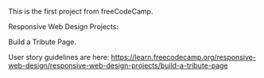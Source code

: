 This is the first project from freeCodeCamp.

Responsive Web Design Projects:

  Build a Tribute Page.

User story guidelines are here:
https://learn.freecodecamp.org/responsive-web-design/responsive-web-design-projects/build-a-tribute-page
